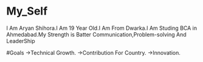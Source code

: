 # My_Self

  I  Am Aryan Shihora.I Am 19 Year Old.I Am From Dwarka.I Am Studing BCA in Ahmedabad.My Strength is Batter
  Communication,Problem-solving And LeaderShip

  
#Goals
  ->Technical Growth.
  ->Contribution For Country.
  ->Innovation.

